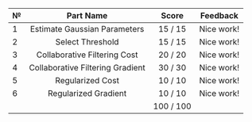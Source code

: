 № | Part Name | Score | Feedback 
--- |:---:|:---:| --- | 
1 | Estimate Gaussian Parameters  |  15 /  15 | Nice work! 
2 | Select Threshold |  15 /  15 | Nice work! 
3 | Collaborative Filtering Cost |  20 /  20 | Nice work! 
4 | Collaborative Filtering Gradient |  30 /  30 | Nice work! 
5 | Regularized Cost | 10 / 10 | Nice work! 
6 | Regularized Gradient | 10 / 10 | Nice work! 
 | |  | 100 / 100 | 
